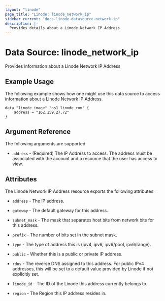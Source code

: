 ```yaml
---
layout: "linode"
page_title: "Linode: linode_network_ip"
sidebar_current: "docs-linode-datasource-network-ip"
description: |-
  Provides details about a Linode Network IP Address.
---
```


# Data Source: linode\_network\_ip

Provides information about a Linode Network IP Address

## Example Usage

The following example shows how one might use this data source to access information about a Linode Network IP Address.

```hcl
data "linode_image" "ns1_linode_com" {
    address = "162.159.27.72"
}
```

## Argument Reference

The following arguments are supported:

* `address` - (Required) The IP Address to access.  The address must be associated with the account and a resource that the user has access to view.

## Attributes

The Linode Network IP Address resource exports the following attributes:

* `address` - The IP address.

* `gateway` - The default gateway for this address.

* `subnet_mask` - The mask that separates host bits from network bits for this address.

* `prefix` - The number of bits set in the subnet mask.

* `type` - The type of address this is (ipv4, ipv6, ipv6/pool, ipv6/range).

* `public` - Whether this is a public or private IP address.

* `rdns` - The reverse DNS assigned to this address. For public IPv4 addresses, this will be set to a default value provided by Linode if not explicitly set.

* `linode_id` - The ID of the Linode this address currently belongs to.

* `region` - The Region this IP address resides in.